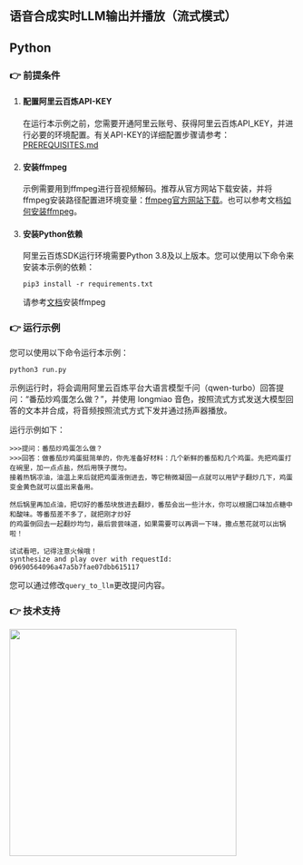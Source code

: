 [comment]: # (title and brief introduction of the sample)
## 语音合成实时LLM输出并播放（流式模式）
## Python

[comment]: # (prerequisites)
### :point_right: 前提条件

1. #### 配置阿里云百炼API-KEY

    在运行本示例之前，您需要开通阿里云账号、获得阿里云百炼API_KEY，并进行必要的环境配置。有关API-KEY的详细配置步骤请参考：[PREREQUISITES.md](../../../../PREREQUISITES.md)

1. #### 安装ffmpeg

    示例需要用到ffmpeg进行音视频解码。推荐从官方网站下载安装，并将ffmpeg安装路径配置进环境变量：[ffmpeg官方网站下载](https://www.ffmpeg.org/download.html)。也可以参考文档[如何安装ffmpeg](../../../docs/QA/ffmpeg.md)。

1. #### 安装Python依赖

    阿里云百炼SDK运行环境需要Python 3.8及以上版本。您可以使用以下命令来安装本示例的依赖：
    ```commandline
    pip3 install -r requirements.txt
    ```
    请参考[文档](https://github.com/kkroening/ffmpeg-python)安装ffmpeg

[comment]: # (how to run the sample and expected results)
### :point_right: 运行示例
您可以使用以下命令运行本示例：

```commandline
python3 run.py
```

示例运行时，将会调用阿里云百炼平台大语言模型千问（qwen-turbo）回答提问：“番茄炒鸡蛋怎么做？”，并使用 longmiao 音色，按照流式方式发送大模型回答的文本并合成，将音频按照流式方式下发并通过扬声器播放。

运行示例如下：
```
>>>提问：番茄炒鸡蛋怎么做？
>>>回答：做番茄炒鸡蛋挺简单的，你先准备好材料：几个新鲜的番茄和几个鸡蛋。先把鸡蛋打在碗里，加一点点盐，然后用筷子搅匀。
接着热锅凉油，油温上来后就把鸡蛋液倒进去，等它稍微凝固一点就可以用铲子翻炒几下，鸡蛋变金黄色就可以盛出来备用。

然后锅里再加点油，把切好的番茄块放进去翻炒，番茄会出一些汁水，你可以根据口味加点糖中和酸味。等番茄差不多了，就把刚才炒好
的鸡蛋倒回去一起翻炒均匀，最后尝尝味道，如果需要可以再调一下味，撒点葱花就可以出锅啦！

试试看吧，记得注意火候哦！                                                                                              synthesize and play over with requestId:  09690564096a47a5b7fae07dbb615117
```

您可以通过修改`query_to_llm`更改提问内容。

[comment]: # (technical support of the sample)
### :point_right: 技术支持
<img src="https://dashscope.oss-cn-beijing.aliyuncs.com/samples/audio/group.png" width="400"/>
